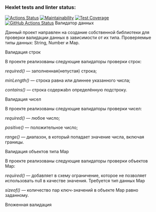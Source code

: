 ### Hexlet tests and linter status:
[![Actions Status](https://github.com/fedorovaea18/java-project-78/actions/workflows/hexlet-check.yml/badge.svg)](https://github.com/fedorovaea18/java-project-78/actions)
[![Maintainability](https://api.codeclimate.com/v1/badges/f98370da14866d304cd0/maintainability)](https://codeclimate.com/github/fedorovaea18/java-project-78/maintainability)
[![Test Coverage](https://api.codeclimate.com/v1/badges/f98370da14866d304cd0/test_coverage)](https://codeclimate.com/github/fedorovaea18/java-project-78/test_coverage)
[![GitHub Actions Status](https://github.com/fedorovaea18/java-project-78/actions/workflows/github-actions.yml/badge.svg)](https://github.com/fedorovaea18/java-project-78/actions)
Валидатор данных

Данный проект направлен на создание собственной библиотеки для проверки валидации данных в зависимости от их типа. Проверяемые типы данных: String, Number и Map.

Валидация строк

В проекте реализованы следующие валидаторы проверки строк:

_required()_ — заполненная(непустая) строка;

_minLength()_ — строка равна или длиннее указанного числа;

_contains()_ — cтрока содержаbn определённую подстроку.

Валидация чисел

В проекте реализованы следующие валидаторы проверки чисел:

_required()_ — любое число;

_positive()_ — положительное число;

_range()_ — диапазон, в который попадает значение числа, включая границы.

Валидация объектов типа Map

В проекте реализованы следующие валидаторы проверки объектов Map:

_required()_ — добавляет в схему ограничение, которое не позволяет использовать null в качестве значения. Требуется тип данных Map

_sizeof()_ — количество пар ключ-значений в объекте Map равно заданному.

Вложенная валидация
